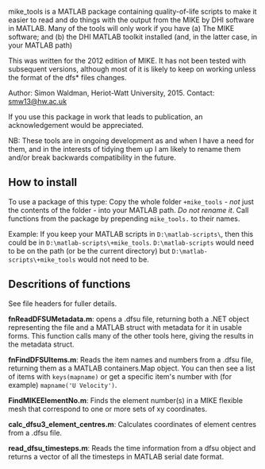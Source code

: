 mike_tools is a MATLAB package containing quality-of-life scripts to make it easier
to read and do things with the output from the MIKE by DHI software in MATLAB.
Many of the tools will only work if you have (a) The MIKE software; and (b) the DHI 
MATLAB toolkit installed (and, in the latter case, in your MATLAB path)

This was written for the 2012 edition of MIKE. It has not been tested with subsequent versions,
although most of it is likely to keep on working unless the format of the dfs* files changes.

Author: Simon Waldman, Heriot-Watt University, 2015.
Contact: smw13@hw.ac.uk

If you use this package in work that leads to publication, an acknowledgement
would be appreciated.

NB: These tools are in ongoing development as and when I have a need for them,
    and in the interests of tidying them up I am likely to rename them and/or 
    break backwards compatibility in the future.


How to install
---

To use a package of this type: Copy the whole folder `+mike_tools` - *not* just
    the contents of the folder - into your MATLAB path. *Do not rename it*.
    Call functions from the package by prepending `mike_tools.` to their names.

Example: If you keep your MATLAB scripts in `D:\matlab-scripts\`, then this could be
    in `D:\matlab-scripts\+mike_tools`. `D:\matlab-scripts` would need to be on the path
    (or be the current directory) but `D:\matlab-scripts\+mike_tools` would not need to be.


Descritions of functions
---

See file headers for fuller details.

**fnReadDFSUMetadata.m**: opens a .dfsu file, returning both a .NET object 
    representing the file and a MATLAB struct with metadata for it in usable
    forms. This function calls many of the other tools here, giving the results
    in the metadata struct.

**fnFindDFSUItems.m**: Reads the item names and numbers from a .dfsu file, returning them
    as a MATLAB containers.Map object. You can then see a list of items with 
    `keys(mapname)` or get a specific item's number with (for example)
    `mapname('U Velocity')`.

**FindMIKEElementNo.m**: Finds the element number(s) in a MIKE flexible mesh that correspond
    to one or more sets of xy coordinates.

**calc_dfsu3_element_centres.m**: Calculates coordinates of element centres from a .dfsu file.

**read_dfsu_timesteps.m**: Reads the time information from a dfsu object and returns
    a vector of all the timesteps in MATLAB serial date format.
